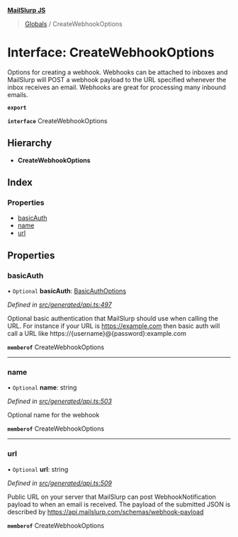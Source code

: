 **[MailSlurp JS](../README.md)**

> [Globals](../README.md) / CreateWebhookOptions

# Interface: CreateWebhookOptions

Options for creating a webhook. Webhooks can be attached to inboxes and MailSlurp will POST a webhook payload to the URL specified whenever the inbox receives an email. Webhooks are great for processing many inbound emails.

**`export`** 

**`interface`** CreateWebhookOptions

## Hierarchy

* **CreateWebhookOptions**

## Index

### Properties

* [basicAuth](createwebhookoptions.md#basicauth)
* [name](createwebhookoptions.md#name)
* [url](createwebhookoptions.md#url)

## Properties

### basicAuth

• `Optional` **basicAuth**: [BasicAuthOptions](basicauthoptions.md)

*Defined in [src/generated/api.ts:497](https://github.com/mailslurp/mailslurp-client/blob/f5ab9d3/src/generated/api.ts#L497)*

Optional basic authentication that MailSlurp should use when calling the URL. For instance if your URL is https://example.com then basic auth will call a URL like https://{username}@{password}:example.com

**`memberof`** CreateWebhookOptions

___

### name

• `Optional` **name**: string

*Defined in [src/generated/api.ts:503](https://github.com/mailslurp/mailslurp-client/blob/f5ab9d3/src/generated/api.ts#L503)*

Optional name for the webhook

**`memberof`** CreateWebhookOptions

___

### url

• `Optional` **url**: string

*Defined in [src/generated/api.ts:509](https://github.com/mailslurp/mailslurp-client/blob/f5ab9d3/src/generated/api.ts#L509)*

Public URL on your server that MailSlurp can post WebhookNotification payload to when an email is received. The payload of the submitted JSON is described by https://api.mailslurp.com/schemas/webhook-payload

**`memberof`** CreateWebhookOptions
